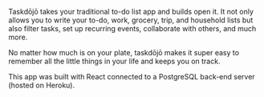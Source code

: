 Taskdōjō takes your traditional to-do list app and builds open it. It not only allows you to write your to-do, work, grocery, trip, and household lists but also filter tasks, set up recurring events, collaborate with others, and much more.

No matter how much is on your plate, taskdōjō makes it super easy to remember all the little things in your life and keeps you on track.

This app was built with React connected to a PostgreSQL back-end server (hosted on Heroku). 

